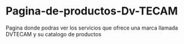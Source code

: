 # Pagina-de-productos-Dv-TECAM
Pagina donde podras ver los servicios que ofrece una marca llamada DVTECAM y su catalogo de productos
